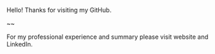 Hello! Thanks for visiting my GitHub.

~~

For my professional experience and summary please visit website and LinkedIn.
